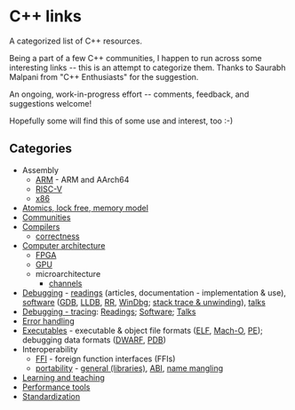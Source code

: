 # C++ links

A categorized list of C++ resources.

Being a part of a few C++ communities, I happen to run across some interesting links -- this is an attempt to categorize them. Thanks to Saurabh Malpani from "C++ Enthusiasts" for the suggestion.

An ongoing, work-in-progress effort -- comments, feedback, and suggestions welcome!

Hopefully some will find this of some use and interest, too :-)

## Categories

- Assembly
  - [ARM](assembly.arm.md) - ARM and AArch64
  - [RISC-V](assembly.riscv.md)
  - [x86](assembly.x86.md)
- [Atomics, lock free, memory model](atomics.lockfree.memory_model.md)
- [Communities](communities.md)
- [Compilers](compilers.md)
  - [correctness](compilers.correctness.md)
- [Computer architecture](comparch.md)
  - [FPGA](comparch.fpga.md)
  - [GPU](comparch.gpu.md)
  - microarchitecture
    - [channels](comparch.micro.channels.md)
- [Debugging](debugging.md) - [readings](debugging.md#readings) (articles, documentation - implementation & use), [software](debugging.md#software) ([GDB](debugging.md#gdb), [LLDB](debugging.md#lldb), [RR](debugging.md#rr), [WinDbg](debugging.md#windbg); [stack trace & unwinding](debugging.md#stack-trace--unwinding)), [talks](debugging.md#talks-2)
- [Debugging - tracing](https://github.com/MattPD/cpplinks/blob/master/debugging.tracing.md): [Readings](https://github.com/MattPD/cpplinks/blob/master/debugging.tracing.md#readings); [Software](https://github.com/MattPD/cpplinks/blob/master/debugging.tracing.md#software); [Talks](https://github.com/MattPD/cpplinks/blob/master/debugging.tracing.md#talks)
- [Error handling](error_handling.md)
- [Executables](executables.md) - executable & object file formats ([ELF](executables.md#elf), [Mach-O](executables.md#mach-o), [PE](executables.md#pe)); debugging data formats ([DWARF](executables.md#dwarf), [PDB](executables.md#pdb-program-database))
- Interoperability
  - [FFI](interoperability.ffi.md) - foreign function interfaces (FFIs)
  - [portability](interoperability.portability.md) - [general (libraries)](interoperability.portability.md#general), [ABI](interoperability.portability.md#abi), [name mangling](interoperability.portability.md#name-mangling) 
- [Learning and teaching](learning_teaching.md)
- [Performance tools](performance.tools.md)
- [Standardization](std.md)
